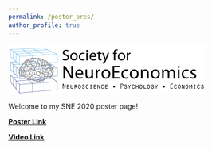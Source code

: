 ```yaml
---
permalink: /poster_pres/
author_profile: true
---
```




![SNE2020](/images/SNE-Logo.jpg)   

Welcome to my SNE 2020 poster page!  

[<b>Poster Link</b>](https://carlsonrw.github.io/files/CogSci2020.pdf)

[<b>Video Link</b>](https://youtu.be/uHovq29z9ZE)



